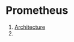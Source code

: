 # Prometheus

1. [Architecture](https://github.com/vikchupak/Prometheus/blob/main/architecture.md)
2. 

